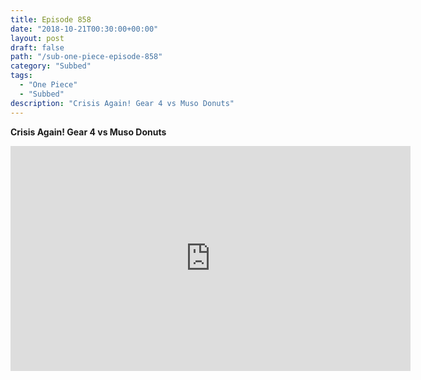```yaml
---
title: Episode 858
date: "2018-10-21T00:30:00+00:00"
layout: post
draft: false
path: "/sub-one-piece-episode-858"
category: "Subbed"
tags:
  - "One Piece"
  - "Subbed"
description: "Crisis Again! Gear 4 vs Muso Donuts"
---
```


**Crisis Again! Gear 4 vs Muso Donuts**

<iframe width="640" height="360" src="https://www.rapidvideo.com/e/G6FRPHBYRE" frameborder="0" marginwidth=0 marginheight=0 scrolling=no allowfullscreen></iframe>

